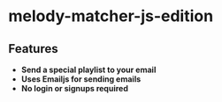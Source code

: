 # melody-matcher-js-edition

## Features

- **Send a special playlist to your email**
- **Uses Emailjs for sending emails**
- **No login or signups required**


